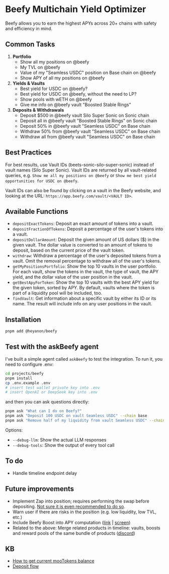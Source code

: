 # Beefy Multichain Yield Optimizer

Beefy allows you to earn the highest APYs across 20+ chains with safety and efficiency in mind.

## Common Tasks

1. **Portfolio**
    - Show all my positions on @beefy
    - My TVL on @beefy
    - Value of my "Seamless USDC" position on Base chain on @beefy
    - Show APY of all my positions on @beefy
2. **Yields & Vaults**
    - Best yield for USDC on @beefy?
    - Best yield for USDC on @beefy, without the need to LP?
    - Show pools with wETH on @beefy
    - Give me info on @beefy vault "Boosted Stable Rings"
3. **Deposits & Withdrawals**
    - Deposit $500 in @beefy vault Silo Super Sonic on Sonic chain
    - Deposit all in @beefy vault "Boosted Stable Rings" on Sonic chain
    - Deposit 50% in @beefy vault "Seamless USDC" on Base chain
    - Withdraw 50% from @beefy vault "Seamless USDC" on Base chain
    - Withdraw all from @beefy vault "Seamless USDC" on Base chain

## Best Practices

For best results, use Vault IDs (beets-sonic-silo-super-sonic) instead of vault names (Silo Super Sonic). Vault IDs are returned by all vault-related queries, e.g. `Show me all my positions on @beefy` or `Show me best yield opportunities for USDC on @beefy`.

Vault IDs can also be found by clicking on a vault in the Beefy website, and looking at the URL: `https://app.beefy.com/vault/<VAULT ID>`.

## Available Functions

- `depositExactTokens`: Deposit an exact amount of tokens into a vault.
- `depositFractionOfTokens`: Deposit a percentage of the user's tokens into a vault.
- `depositDollarAmount`: Deposit the given amount of US dollars ($) in the given vault. The dollar value is converted to an amount of tokens to deposit, based on the current price of the vault token.
- `withdraw`: Withdraw a percentage of the user's deposited tokens from a vault. Omit the removal percentage to withdraw all of the user's tokens.
- `getMyPositionsPortfolio`: Show the top 10 vaults in the user portfolio. For each vault, show the tokens in the vault, the type of vault, the APY yield, and the dollar value of the user position in the vault.
- `getBestApyForToken`: Show the top 10 vaults with the best APY yield for the given token, sorted by APY. By default, vaults where the token is part of a liquidity pool will be included, too.
- `findVault`: Get information about a specific vault by either its ID or its name. The result will include info on any user positions in the vault.

## Installation

```bash
pnpm add @heyanon/beefy
```

## Test with the askBeefy agent

I've built a simple agent called `askBeefy` to test the integration. To run it, you need to configure .env:

```bash
cd projects/beefy
pnpm install
cp .env.example .env
# insert test wallet private key into .env
# insert OpenAI or DeepSeek key into .env
```

and then you can ask questions directly:

```bash
pnpm ask "What can I do on Beefy?"
pnpm ask "Deposit 100 USDC on vault Seamless USDC" --chain base
pnpm ask "Remove half of my liquidity from vault Seamless USDC" --chain base
```

Options:

- `--debug-llm`: Show the actual LLM responses
- `--debug-tools`: Show the output of every tool call

## To do

- Handle timeline endpoint delay

## Future improvements

- Implement Zap into position; requires performing the swap before depositing. [Not sure it is even recommended to do so](https://discord.com/channels/755231190134554696/758368074968858645/1304065221916098610).
- Warn user if there are risks in the position (e.g. low liquidity, low TVL, etc.)
- Include Beefy Boost into APY computation ([link](https://app.beefy.com/vault/beetsv3-sonic-beefyusdce-scusd) | [screen](https://d.pr/i/5NPz9B))
- Related to the above: Merge related products in timeline: vaults, boosts and reward pools of the same bundle of products ([discord](https://discord.com/channels/755231190134554696/758368074968858645/1357402647430299750))

## KB

- [How to get current mooTokens balance](https://discord.com/channels/755231190134554696/758368074968858645/1304062150913949747)
- [Deposit flow](https://discord.com/channels/755231190134554696/758368074968858645/1305213585286500352)
